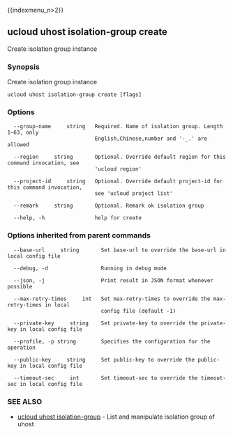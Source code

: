 {{indexmenu_n>2}}

## ucloud uhost isolation-group create

Create isolation group instance

### Synopsis

Create isolation group instance

```
ucloud uhost isolation-group create [flags]
```

### Options

```
  --group-name     string   Required. Name of isolation group. Length 1~63, only
                            English,Chinese,number and '-_.' are allowed 

  --region     string       Optional. Override default region for this command invocation, see
                            'ucloud region' 

  --project-id     string   Optional. Override default project-id for this command invocation,
                            see 'ucloud project list' 

  --remark     string       Optional. Remark ok isolation group 

  --help, -h                help for create 

```

### Options inherited from parent commands

```
  --base-url     string       Set base-url to override the base-url in local config file 

  --debug, -d                 Running in debug mode 

  --json, -j                  Print result in JSON format whenever possible 

  --max-retry-times     int   Set max-retry-times to override the max-retry-times in local
                              config file (default -1) 

  --private-key     string    Set private-key to override the private-key in local config file 

  --profile, -p string        Specifies the configuration for the operation 

  --public-key     string     Set public-key to override the public-key in local config file 

  --timeout-sec     int       Set timeout-sec to override the timeout-sec in local config file 

```

### SEE ALSO

* [ucloud uhost isolation-group](developer/cli/cmd/ucloud/uhost/isolation-group)	 - List and manipulate isolation group of uhost

